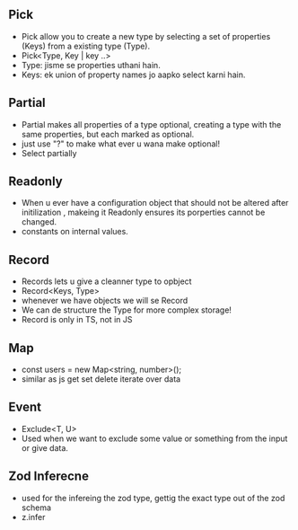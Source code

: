 ## Pick

- Pick allow you to create a new type by selecting a set of properties (Keys) from a existing type (Type).
- Pick<Type, Key | key ..>
- Type: jisme se properties uthani hain.
- Keys: ek union of property names jo aapko select karni hain.

## Partial

- Partial makes all properties of a type optional, creating a type with the same  properties, but each marked as optional.
- just use "?" to make what ever u wana make optional!
- Select partially

## Readonly

- When u ever have a configuration object that should not be altered after initilization , makeing it Readonly ensures its porperties cannot be changed.
- constants on internal values.

## Record

- Records lets u give a cleanner type to opbject
- Record<Keys, Type>
- whenever we have objects we will se Record
- We can de structure the Type for more complex storage!
- Record is only in TS, not in JS

## Map
- const users = new Map<string, number>();
- similar as js get set delete iterate over data

## Event

- Exclude<T, U>
- Used when we want to exclude some value or something from the input or give data.

## Zod Inferecne

- used for the infereing the zod type, gettig the exact type out of the zod schema
- z.infer<typeof SCHEMA_NAME>